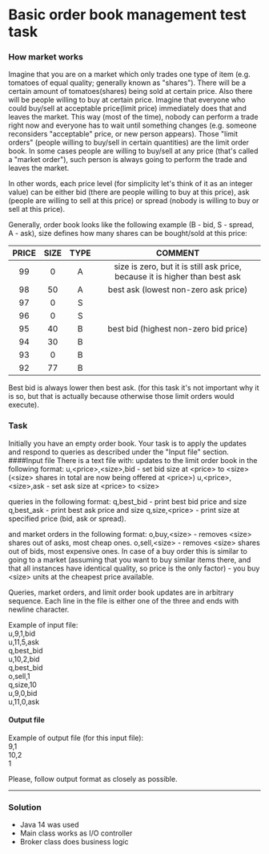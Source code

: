 Basic order book management test task
===========================
### How market works
Imagine that you are on a market which only trades one type of item (e.g. tomatoes of equal quality;
generally known as "shares"). There will be a certain amount of tomatoes(shares) being sold at certain
price. Also there will be people willing to buy at certain price. Imagine that everyone who could
buy/sell at acceptable price(limit price) immediately does that and leaves the market. This way (most
of the time), nobody can perform a trade right now and everyone has to wait until something changes
(e.g. someone reconsiders "acceptable" price, or new person appears). Those "limit orders" (people
willing to buy/sell in certain quantities) are the limit order book. In some cases people are willing to
buy/sell at any price (that's called a "market order"), such person is always going to perform the trade
and leaves the market.

In other words, each price level (for simplicity let's think of it as an integer value) can be either bid
(there are people willing to buy at this price), ask (people are willing to sell at this price) or spread
(nobody is willing to buy or sell at this price).

Generally, order book looks like the following example (B - bid, S - spread, A - ask), size defines how
many shares can be bought/sold at this price:

PRICE | SIZE | TYPE | COMMENT
:---: | :---: | :---: | :---:
99 | 0 | A | size is zero, but it is still ask price, because it is higher than best ask
98 | 50 | A | best ask (lowest non-zero ask price)
97 | 0 | S |
96 | 0 | S |
95 | 40 | B | best bid (highest non-zero bid price)
94 | 30 | B |
93 | 0 | B |
92 | 77 | B |

Best bid is always lower then best ask. (for this task it's not important why it is so, but that is actually
because otherwise those limit orders would execute).
### Task
Initially you have an empty order book. Your task is to apply the updates and respond to queries as
described under the "Input file" section.
####Input file
There is a text file with:
updates to the limit order book in the following format:
u,\<price>,\<size>,bid - set bid size at \<price> to \<size> (\<size> shares in total are now being offered at
\<price>)
u,\<price>,\<size>,ask - set ask size at \<price> to \<size>

queries in the following format:
q,best_bid - print best bid price and size
q,best_ask - print best ask price and size
q,size,\<price> - print size at specified price (bid, ask or spread).

and market orders in the following format:
o,buy,\<size> - removes \<size> shares out of asks, most cheap ones.
o,sell,\<size> - removes \<size> shares out of bids, most expensive ones.
In case of a buy order this is similar to going to a market (assuming that you want to buy <size> similar
items there, and that all instances have identical quality, so price is the only factor) - you buy \<size>
units at the cheapest price available.

Queries, market orders, and limit order book updates are in arbitrary sequence. Each line in the file is
either one of the three and ends with newline character.

Example of input file:  
u,9,1,bid  
u,11,5,ask  
q,best_bid  
u,10,2,bid  
q,best_bid  
o,sell,1  
q,size,10  
u,9,0,bid  
u,11,0,ask  

#### Output file
Example of output file (for this input file):  
9,1  
10,2  
1  

Please, follow output format as closely as possible.

-----------------------------------
### Solution
- Java 14 was used
- Main class works as I/O controller
- Broker class does business logic